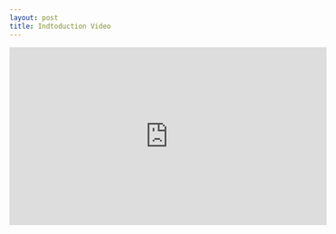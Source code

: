 ```yaml
---
layout: post
title: Indtoduction Video
---
```


<iframe width="560"
        height="315"
        src="https://www.youtube.com/watch?v=4Tn5UG704n4"
        frameborder="0"
        allow="autoplay; encrypted-media"
        allowfullscreen></iframe>
             